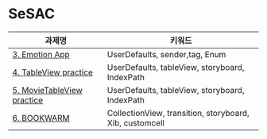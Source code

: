 # SeSAC
| 과제명 | 키워드 |
| --- | --- |
| [3. Emotion App](https://github.com/lyoodong/SeSAC/tree/main/Emotion%20App)  | UserDefaults, sender,tag, Enum |
| [4. TableView practice](https://github.com/lyoodong/SeSAC/tree/main/TableViewPractice)  | UserDefaults, tableView, storyboard, IndexPath|
| [5. MovieTableView practice](https://github.com/lyoodong/SeSAC/tree/main/TableViewPractice)  | UserDefaults, tableView, storyboard, IndexPath|
| [6. BOOKWARM](https://github.com/lyoodong/SeSAC/tree/main/MyLibrary)  | CollectionView, transition, storyboard, Xib, customcell|


